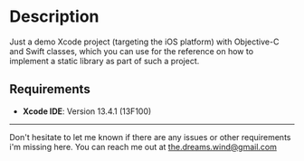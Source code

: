# Description
Just a demo Xcode project (targeting the iOS platform) with Objective-C and Swift classes, which you can use for the reference on
how to implement a static library as part of such a project.

## Requirements
- **Xcode IDE**: Version 13.4.1 (13F100)
---
Don't hesitate to let me known if there are any issues or other requirements i'm missing here. You can reach me out at the.dreams.wind@gmail.com

